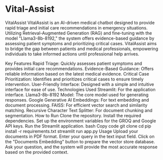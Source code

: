 # Vital-Assist



VitalAssist
VitalAssist is an AI-driven medical chatbot designed to provide rapid triage and initial care recommendations in emergency situations. Utilizing Retrieval-Augmented Generation (RAG) and fine-tuning with the model "Llama3-8b-8192," the system offers evidence-based guidance by assessing patient symptoms and prioritizing critical cases. VitalAssist aims to bridge the gap between patients and medical professionals, empowering individuals to take informed actions until professional help arrives.

Key Features
Rapid Triage: Quickly assesses patient symptoms and provides initial care recommendations.
Evidence-Based Guidance: Offers reliable information based on the latest medical evidence.
Critical Case Prioritization: Identifies and prioritizes critical cases to ensure timely intervention.
User-Friendly Interface: Designed with a simple and intuitive interface for ease of use.
Technologies Used
Streamlit: For the application interface.
Llama3-8b-8192 Model: The core model used for generating responses.
Google Generative AI Embeddings: For text embedding and document processing.
FAISS: For efficient vector search and similarity matching.
Recursive Character Text Splitter: For document chunking and segmentation.
How to Run
Clone the repository.
Install the required dependencies.
Set up the environment variables for the GROQ and Google API keys.
Run the Streamlit application.
bash
Copy code
git clone <repository-url>
cd <repository-directory>
pip install -r requirements.txt
streamlit run app.py
Usage
Upload your documents in PDF format.
Enter your query in the text input field.
Click on the "Documents Embedding" button to prepare the vector store database.
Ask your question, and the system will provide the most accurate response based on the provided context.
